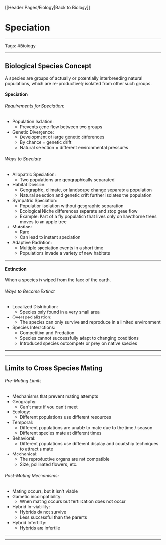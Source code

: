 [[Header Pages/Biology|Back to Biology]]

# Speciation

---

Tags: #Biology 

---

## Biological Species Concept

A species are groups of actually or potentially interbreeding natural populations, which are re-productively isolated from other such groups. 

#### Speciation

###### Requirements for Speciation:
- Population Isolation:
	- Prevents gene flow between two groups
- Genetic Divergence:
	- Development of large genetic differences
	- By chance = genetic drift
	- Natural selection = different environmental pressures

###### Ways to Speciate
- Allopatric Speciation:
	- Two populations are geographically separated
- Habitat Division:
	- Geographic, climate, or landscape change separate a population
	- Natural selection and genetic drift further isolates the population
- Sympatric Speciation:
	- Population isolation without geographic separation
	- Ecological Niche differences separate and stop gene flow
	- Example: Part of a fly population that lives only on hawthorne trees moves to an apple tree
- Mutation:
	- Rare
	- Can lead to instant speciation
- Adaptive Radiation:
	- Multiple speciation events in a short time
	- Populations invade a variety of new habitats

---

#### Extinction

When a species is wiped from the face of the earth.

###### Ways to Become Extinct
- Localized Distribution:
	- Species only found in a very small area
- Overspecialization:
	- The species can only survive and reproduce in a limited environment
- Species Interactions:
	- Competition and Predation
	- Species cannot successfully adapt to changing conditions
	- Introduced species outcompete or prey on native species

---
---

## Limits to Cross Species Mating

###### Pre-Mating Limits
- Mechanisms that prevent mating attempts
- Geography:
	- Can't mate if you can't meet
- Ecology:
	- Different populations use different resources
- Temporal:
	- Different populations are unable to mate due to the time / season
	- Different species mate at different times
- Behavioral:
	- Different populations use different display and courtship techniques to attract a mate
- Mechanical:
	- The reproductive organs are not compatible
	- Size, pollinated flowers, etc.


###### Post-Mating Mechanisms:
- Mating occurs, but it isn't viable
- Gametic incompatibility:
	- When mating occurs but fertilization does not occur
- Hybrid In-viability:
	- Hybrids do not survive
	- Less successful than the parents
- Hybrid Infertility:
	- Hybrids are infertile

---
---
